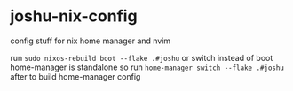 # joshu-nix-config
config stuff for nix home manager and nvim

run `sudo nixos-rebuild boot --flake .#joshu` or switch instead of boot
home-manager is standalone so run `home-manager switch --flake .#joshu` after to build home-manager config
